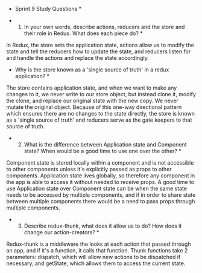 * Sprint 9 Study Questions *

* 1) In your own words, describe actions, reducers and the store and their role in Redux. What does each piece do? *

In Redux, the store sets the application state, actions allow us to modify the state and tell the reducers how to update the state, and reducers listen for and handle the actions and replace the state accordingly. 

* Why is the store known as a 'single source of truth' in a redux application? *

The store contains application state, and when we want to make any changes to it, we never write to our store object, but instead clone it, modify the clone, and replace our original state with the new copy.  We never mutate the original object.  Because of this one-way directional pattern which ensures there are no changes to the state directly, the store is known as a 'single source of truth' and reducers serve as the gate keepers to that source of truth.


* 2) What is the difference between Application state and Component state? When would be a good time to use one over the other? *
 
 Component state is stored locally within a component and is not accessible to other components unless it's explicitly passed as props to other components. Application state lives globally, so therefore any component in the app is able to access it without needed to receive props.  A good time to use Application state over Component state can be when the same state needs to be accessed by multiple components, and if in order to share state between multiple components there would be a need to pass props through multiple components.

 
 * 3) Describe redux-thunk, what does it allow us to do? How does it change our action-creators? *

 Redux-thunk is a middleware the looks at each action that passed through an app, and if it's a function, it calls that function.  Thunk functions take 2 parameters: dispatch, which will allow new actions to be dispatched if necessary, and getState, which allows them to access the current state.